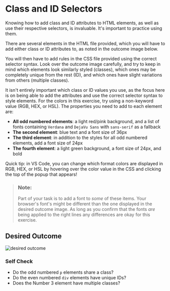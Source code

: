 # Class and ID Selectors
Knowing how to add class and ID attributes to HTML elements, as well as use their respective selectors, is invaluable. 
It's important to practice using them.

There are several elements in the HTML file provided, which you will have to add either class or ID attributes to, 
as noted in the outcome image below. 

You will then have to add rules in the CSS file provided using the correct selector syntax. 
Look over the outcome image carefully, and try to keep in mind which elements look similarly styled (classes), 
which ones may be completely unique from the rest (ID), 
and which ones have slight variations from others (multiple classes).

It isn't entirely important which class or ID values you use, 
as the focus here is on being able to add the attributes and use the correct selector syntax to style elements. 
For the colors in this exercise, try using a non-keyword value (RGB, HEX, or HSL). The properties you need to add to each element are:

* **All odd numbered elements**: a light red/pink background, and a list of fonts containing `Verdana` and `DejaVu Sans` with `sans-serif` 
as a fallback
* **The second element**: blue text and a font size of 36px
* **The third element**: in addition to the styles for all odd numbered elements, add a font size of 24px
* **The fourth element**: a light green background, a font size of 24px, and bold

Quick tip: in VS Code, you can change which format colors are displayed in RGB, HEX, or HSL by 
hovering over the color value in the CSS and clicking the top of the popup that appears!

> ### Note:
> Part of your task is to add a font to _some_ of these items. Your browser's font's might be different than the one displayed in the 
desired outcome image. As long as you confirm that the fonts _are_ being applied to the right lines any differences are okay for this exercise.

## Desired Outcome
![desired outcome](./desired-outcome.png)


### Self Check
- Do the odd numbered `p` elements share a class?
- Do the even numbered `div` elements have unique IDs?
- Does the Number 3 element have multiple classes?
